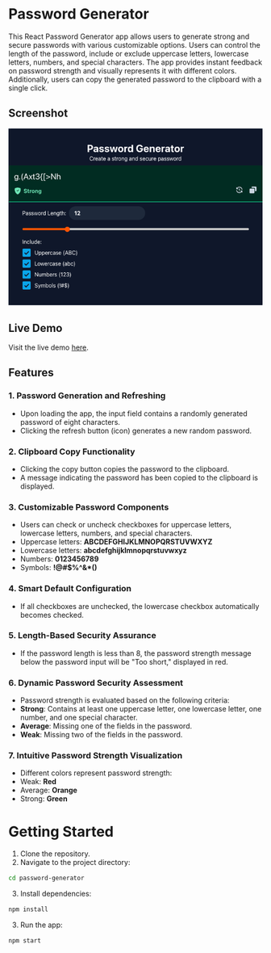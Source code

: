 # Password Generator

This React Password Generator app allows users to generate strong and secure passwords with various customizable options. Users can control the length of the password, include or exclude uppercase letters, lowercase letters, numbers, and special characters. The app provides instant feedback on password strength and visually represents it with different colors. Additionally, users can copy the generated password to the clipboard with a single click.

## Screenshot

![Screenshot](./screenshots/screenshot-1.png)

## Live Demo

Visit the live demo [here](https://iamgutz.github.io/password-generator/).

## Features

### 1. Password Generation and Refreshing

- Upon loading the app, the input field contains a randomly generated password of eight characters.
- Clicking the refresh button (icon) generates a new random password.

### 2. Clipboard Copy Functionality

- Clicking the copy button copies the password to the clipboard.
- A message indicating the password has been copied to the clipboard is displayed.

### 3. Customizable Password Components

- Users can check or uncheck checkboxes for uppercase letters, lowercase letters, numbers, and special characters.
- Uppercase letters: **ABCDEFGHIJKLMNOPQRSTUVWXYZ**
- Lowercase letters: **abcdefghijklmnopqrstuvwxyz**
- Numbers: **0123456789**
- Symbols: **!@#$%^&\*()**

### 4. Smart Default Configuration

- If all checkboxes are unchecked, the lowercase checkbox automatically becomes checked.

### 5. Length-Based Security Assurance

- If the password length is less than 8, the password strength message below the password input will be "Too short," displayed in red.

### 6. Dynamic Password Security Assessment

- Password strength is evaluated based on the following criteria:
- **Strong**: Contains at least one uppercase letter, one lowercase letter, one number, and one special character.
- **Average**: Missing one of the fields in the password.
- **Weak**: Missing two of the fields in the password.

### 7. Intuitive Password Strength Visualization

- Different colors represent password strength:
- Weak: **Red**
- Average: **Orange**
- Strong: **Green**

# Getting Started

1. Clone the repository.
2. Navigate to the project directory:

```bash
cd password-generator
```

3. Install dependencies:

```bash
npm install
```

3. Run the app:

```bash
npm start
```
